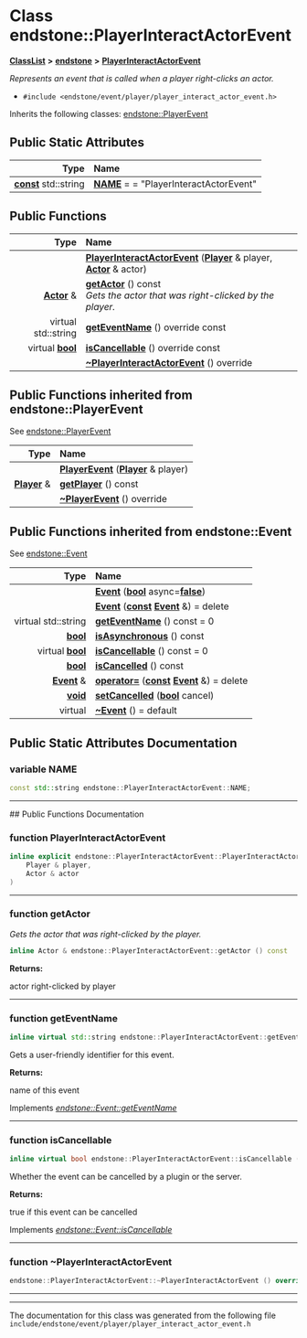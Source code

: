 

# Class endstone::PlayerInteractActorEvent



[**ClassList**](annotated.md) **>** [**endstone**](namespaceendstone.md) **>** [**PlayerInteractActorEvent**](classendstone_1_1PlayerInteractActorEvent.md)



_Represents an event that is called when a player right-clicks an actor._ 

* `#include <endstone/event/player/player_interact_actor_event.h>`



Inherits the following classes: [endstone::PlayerEvent](classendstone_1_1PlayerEvent.md)
































## Public Static Attributes

| Type | Name |
| ---: | :--- |
|  [**const**](classendstone_1_1Vector.md) std::string | [**NAME**](#variable-name)   = = "PlayerInteractActorEvent"<br> |










































## Public Functions

| Type | Name |
| ---: | :--- |
|   | [**PlayerInteractActorEvent**](#function-playerinteractactorevent) ([**Player**](classendstone_1_1Player.md) & player, [**Actor**](classendstone_1_1Actor.md) & actor) <br> |
|  [**Actor**](classendstone_1_1Actor.md) & | [**getActor**](#function-getactor) () const<br>_Gets the actor that was right-clicked by the player._  |
| virtual std::string | [**getEventName**](#function-geteventname) () override const<br> |
| virtual [**bool**](classendstone_1_1Vector.md) | [**isCancellable**](#function-iscancellable) () override const<br> |
|   | [**~PlayerInteractActorEvent**](#function-playerinteractactorevent) () override<br> |


## Public Functions inherited from endstone::PlayerEvent

See [endstone::PlayerEvent](classendstone_1_1PlayerEvent.md)

| Type | Name |
| ---: | :--- |
|   | [**PlayerEvent**](classendstone_1_1PlayerEvent.md#function-playerevent) ([**Player**](classendstone_1_1Player.md) & player) <br> |
|  [**Player**](classendstone_1_1Player.md) & | [**getPlayer**](classendstone_1_1PlayerEvent.md#function-getplayer) () const<br> |
|   | [**~PlayerEvent**](classendstone_1_1PlayerEvent.md#function-playerevent) () override<br> |


## Public Functions inherited from endstone::Event

See [endstone::Event](classendstone_1_1Event.md)

| Type | Name |
| ---: | :--- |
|   | [**Event**](classendstone_1_1Event.md#function-event-12) ([**bool**](classendstone_1_1Vector.md) async=[**false**](classendstone_1_1Vector.md)) <br> |
|   | [**Event**](classendstone_1_1Event.md#function-event-22) ([**const**](classendstone_1_1Vector.md) [**Event**](classendstone_1_1Event.md) &) = delete<br> |
| virtual std::string | [**getEventName**](classendstone_1_1Event.md#function-geteventname) () const = 0<br> |
|  [**bool**](classendstone_1_1Vector.md) | [**isAsynchronous**](classendstone_1_1Event.md#function-isasynchronous) () const<br> |
| virtual [**bool**](classendstone_1_1Vector.md) | [**isCancellable**](classendstone_1_1Event.md#function-iscancellable) () const = 0<br> |
|  [**bool**](classendstone_1_1Vector.md) | [**isCancelled**](classendstone_1_1Event.md#function-iscancelled) () const<br> |
|  [**Event**](classendstone_1_1Event.md) & | [**operator=**](classendstone_1_1Event.md#function-operator) ([**const**](classendstone_1_1Vector.md) [**Event**](classendstone_1_1Event.md) &) = delete<br> |
|  [**void**](classendstone_1_1Vector.md) | [**setCancelled**](classendstone_1_1Event.md#function-setcancelled) ([**bool**](classendstone_1_1Vector.md) cancel) <br> |
| virtual  | [**~Event**](classendstone_1_1Event.md#function-event) () = default<br> |
















































































## Public Static Attributes Documentation




### variable NAME 

```C++
const std::string endstone::PlayerInteractActorEvent::NAME;
```




<hr>
## Public Functions Documentation




### function PlayerInteractActorEvent 

```C++
inline explicit endstone::PlayerInteractActorEvent::PlayerInteractActorEvent (
    Player & player,
    Actor & actor
) 
```




<hr>



### function getActor 

_Gets the actor that was right-clicked by the player._ 
```C++
inline Actor & endstone::PlayerInteractActorEvent::getActor () const
```





**Returns:**

actor right-clicked by player 





        

<hr>



### function getEventName 

```C++
inline virtual std::string endstone::PlayerInteractActorEvent::getEventName () override const
```



Gets a user-friendly identifier for this event.




**Returns:**

name of this event 





        
Implements [*endstone::Event::getEventName*](classendstone_1_1Event.md#function-geteventname)


<hr>



### function isCancellable 

```C++
inline virtual bool endstone::PlayerInteractActorEvent::isCancellable () override const
```



Whether the event can be cancelled by a plugin or the server.




**Returns:**

true if this event can be cancelled 





        
Implements [*endstone::Event::isCancellable*](classendstone_1_1Event.md#function-iscancellable)


<hr>



### function ~PlayerInteractActorEvent 

```C++
endstone::PlayerInteractActorEvent::~PlayerInteractActorEvent () override
```




<hr>

------------------------------
The documentation for this class was generated from the following file `include/endstone/event/player/player_interact_actor_event.h`

